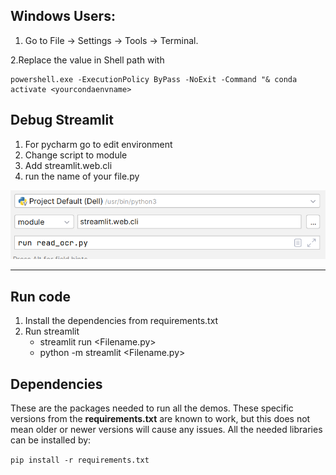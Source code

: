 ## Windows Users:

1. Go to File -> Settings -> Tools -> Terminal.

2.Replace the value in Shell path with

```
powershell.exe -ExecutionPolicy ByPass -NoExit -Command "& conda activate <yourcondaenvname>
```

## Debug Streamlit
1. For pycharm go to edit environment
2. Change script to module
3. Add streamlit.web.cli
4. run the name of your file.py

![Debug](debug.png)

***
## Run code
1. Install the dependencies from requirements.txt
2. Run streamlit 
   * streamlit run <Filename.py>
   * python -m streamlit <Filename.py>

## Dependencies

These are the packages needed to run all the demos. These specific versions from the **requirements.txt** are known to work, but this does not mean 
older or newer versions will cause any issues. All the needed libraries can be installed by:

   `pip install -r requirements.txt`

